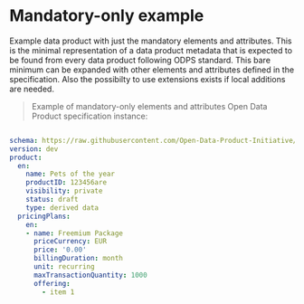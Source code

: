 # Mandatory-only example

Example data product with just the mandatory elements and attributes. This is the minimal representation of a data product metadata that is expected to be found from every data product following ODPS standard. This bare minimum can be expanded with other elements and attributes defined in the specification. Also the possibilty to use extensions exists if local additions are needed. 

> Example of mandatory-only elements and attributes Open Data Product specification instance:

```yml

schema: https://raw.githubusercontent.com/Open-Data-Product-Initiative/open-data-product-spec-dev/ddbc069196a664d0e28a0f3dc7c1c7fb49b64591/source/schema/odps-dev-json-schema.json
version: dev
product:
  en:
    name: Pets of the year
    productID: 123456are
    visibility: private
    status: draft
    type: derived data
  pricingPlans:
    en:
    - name: Freemium Package
      priceCurrency: EUR
      price: '0.00'
      billingDuration: month
      unit: recurring
      maxTransactionQuantity: 1000
      offering:
        - item 1

```

